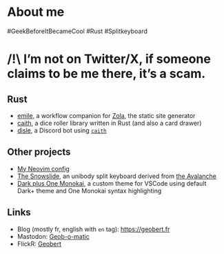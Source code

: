 # About me

#GeekBeforeItBecameCool #Rust #Splitkeyboard

# /!\ I’m not on Twitter/X, if someone claims to be me there, it’s a scam.

## Rust
- [emile](https://github.com/Geobert/emile), a workflow companion for [Zola](https://getzola.org), the static site generator
- [caith](https://github.com/Geobert/caith), a dice roller library written in Rust (and also a card drawer)
- [dìsle](https://github.com/Geobert/disle), a Discord bot using [`caith`](https://github.com/Geobert/caith)

## Other projects
- [My Neovim config](https://codeberg.org/geobert/nvim-config)
- [The Snowslide](https://github.com/Geobert/snowslide_site), an unibody split keyboard derived from [the Avalanche](https://github.com/vlkv/avalanche/)
- [Dark plus One Monokai](https://github.com/Geobert/dark-plus-one-monokai), a custom theme for VSCode using default Dark+ theme and One Monokai syntax highlighting

## Links
- Blog (mostly fr, english with `en` tag): https://geobert.fr
- Mastodon: <a rel="me" href="https://piaille.fr/@Geobomatic">Geob-o-matic</a>
- FlickR: [Geobert](https://www.flickr.com/photos/geobmcfly/)

<!--
**Geobert/Geobert** is a ✨ _special_ ✨ repository because its `README.md` (this file) appears on your GitHub profile.

Here are some ideas to get you started:

- 🔭 I’m currently working on ...
- 🌱 I’m currently learning ...
- 👯 I’m looking to collaborate on ...
- 🤔 I’m looking for help with ...
- 💬 Ask me about ...
- 📫 How to reach me: ...
- 😄 Pronouns: ...
- ⚡ Fun fact: ...
-->

